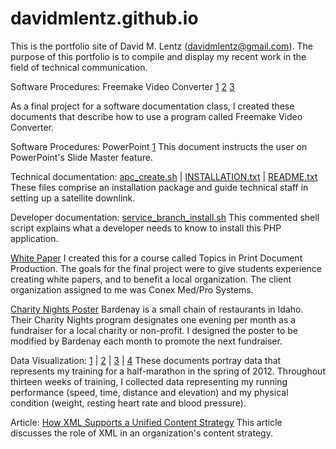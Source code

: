 # davidmlentz.github.io
This is the portfolio site of David M. Lentz (davidmlentz@gmail.com). The purpose of this portfolio is to compile and display my recent work in the field of technical communication.

Software Procedures: Freemake Video Converter
[1](http://davidmlentz.github.io/software_procedures1.html)
[2](http://davidmlentz.github.io/software_procedures2.html)
[3](http://davidmlentz.github.io/software_procedures3.html)

As a final project for a software documentation class, I created these documents that describe how to use a program called Freemake Video Converter.


Software Procedures: PowerPoint [1](http://davidmlentz.github.io/PowerPoint.pdf)
This document instructs the user on PowerPoint's Slide Master feature.


Technical documentation: [apc_create.sh](http://davidmlentz.github.io/apc_create.sh) | [INSTALLATION.txt](http://davidmlentz.github.io/INSTALLATION.txt) | [README.txt](http://davidmlentz.github.io/README.txt)
These files comprise an installation package and guide technical staff in setting up a satellite downlink.


Developer documentation: [service_branch_install.sh](http://davidmlentz.github.io/service_branch_install.sh)
This commented shell script explains what a developer needs to know to install this PHP application.


[White Paper](http://davidmlentz.github.io/white_paper.pdf)
I created this for a course called Topics in Print Document Production. The goals for the final project were to give students experience creating white papers, and to benefit a local organization. The client organization assigned to me was Conex Med/Pro Systems.


[Charity Nights Poster](http://davidmlentz.github.io/charity_nights_poster.pdf)
Bardenay is a small chain of restaurants in Idaho. Their Charity Nights program designates one evening per month as a fundraiser for a local charity or non-profit. I designed the poster to be modified by Bardenay each month to promote the next fundraiser.


Data Visualization: [1](http://davidmlentz.github.io/data_visualization1.pdf) | [2](http://davidmlentz.github.io/data_visualization2.pdf) | [3](http://davidmlentz.github.io/data_visualization3.pdf) | [4](http://davidmlentz.github.io/data_visualization4.pdf)
These documents portray data that represents my training for a half-marathon in the spring of 2012. Throughout thirteen weeks of training, I collected data representing my running performance (speed, time, distance and elevation) and my physical condition (weight, resting heart rate and blood pressure).


Article: [How XML Supports a Unified Content Strategy](http://davidmlentz.github.io/HowXMLSupportsaUnifiedContentStrategy.pdf)
This article discusses the role of XML in an organization's content strategy.
